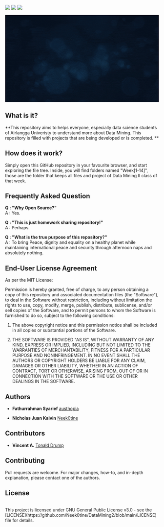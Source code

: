 <a href="https://github.com/Neek0tine/DataMining2/issues"><img src="https://img.shields.io/github/issues/Neek0tine/DataMining2"></a>
<a href="https://github.com/Neek0tine/DataMining2/blob/main/LICENSE" ><img src="https://img.shields.io/github/license/Neek0tine/DataMining2"></a>
<a href="https://github.com/Neek0tine/DataMining2/commits/main"><img src="https://img.shields.io/github/commit-activity/m/Neek0tine/DataMining2"></a>

<a href="https://github.com/Neek0tine/DataMining2"><img src="https://github.com/Neek0tine/DataMining2/blob/main/Artworks/OSDMPR.gif" alt="Procrastinate" width="1080"/></a><br>


## What is it?
**This repository aims to helps everyone, especially data science students of Airlangga Univeristy to understand more about Data Mining. This repository is filled with projects that are being developed or is completed. ** 

## How does it work?
Simply open this GitHub repository in your favourite browser, and start exploring the file tree. Inside, you will find folders named "Week[1-14]", those are the  folder that keeps all files and project of Data Mining II class of that week.

## Frequently Asked Question
**Q : "Why Open Source?"**<br>
A : Yes.

**Q : "This is just homework sharing repository!"**<br>
A : Perhaps.

**Q : "What is the true purpose of this repository?"**<br>
A : To bring Peace, dignity and equality on a healthy planet while maintaining international peace and security through afternoon naps and absolutely nothing.

## End-User License Agreement
As per the MIT License:

Permission is hereby granted, free of charge, to any person obtaining a copy of this repository and associated documentation files (the "Software"), to deal in the Software without restriction, including without limitation the rights to use, copy, modify, merge, publish, distribute, sublicense, and/or sell copies of the Software, and to permit persons to whom the Software is furnished to do so, subject to the following conditions:
1. The above copyright notice and this permission notice shall be included in all copies or substantial portions of the Software.

2. THE SOFTWARE IS PROVIDED "AS IS", WITHOUT WARRANTY OF ANY KIND, EXPRESS OR IMPLIED, INCLUDING BUT NOT LIMITED TO THE WARRANTIES OF MERCHANTABILITY, FITNESS FOR A PARTICULAR PURPOSE AND NONINFRINGEMENT. IN NO EVENT SHALL THE AUTHORS OR COPYRIGHT HOLDERS BE LIABLE FOR ANY CLAIM, DAMAGES OR OTHER LIABILITY, WHETHER IN AN ACTION OF CONTRACT, TORT OR OTHERWISE, ARISING FROM, OUT OF OR IN CONNECTION WITH THE SOFTWARE OR THE USE OR OTHER DEALINGS IN THE SOFTWARE.


## Authors
<!-- * **Muhammad Reza Erfit** [RezaErfit](https://www.instagram.com/reza_erfit/) -->
* **Fathurrahman Syarief** [austhopia](https://github.com/fathur-rs)
<!-- * **Nalia Graciella Kerrysa** [NaliaGK](https://github.com/NaliaGK) -->
* **Nicholas Juan Kalvin**  [Neek0tine](https://github.com/Neek0tine)

## Contributors
* **Vincent A.** [Tonald Drump](https://www.instagram.com/bababooey_sfx_2/)
<!-- * **Dhaval C. K.** [PIRATE](https://www.instagram.com/dhavalck/) -->

## Contributing

Pull requests are welcome. For major changes, how-to, and in-depth explanation, please contact one of the authors.
## License
<br>
This project is licensed under GNU General Public License v3.0 - see the [LICENSE](https://github.com/Neek0tine/DataMining2/blob/main/LICENSE) file for details.
